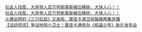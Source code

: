   
[社会人找茬，大哥带人百万劳斯莱斯被压稀碎，大快人心！！](http://www.dianyue.me/archives/244/to6ioovvrtveg354/)  
[社会人找茬，大哥带人百万劳斯莱斯被压稀碎，大快人心！！](http://www.dianyue.me/archives/342/o4dcdn04qzid5hsa/)  
[火爆全网的《三只松鼠》又来啦，嘉佳卡通卫视每晚两集连播](http://www.dianyue.me/archives/444/d7okzj3fvbr868rl/)  
[【活动资讯】争当地球小卫士！嘉佳卡通举办《核晶少年》新片发布会](http://www.dianyue.me/archives/771/1zyg0ukp3fw5esfo/)